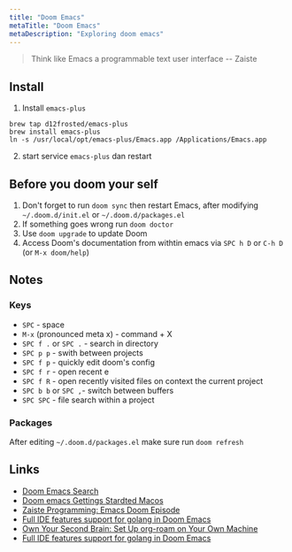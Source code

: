 ```yaml
---
title: "Doom Emacs"
metaTitle: "Doom Emacs"
metaDescription: "Exploring doom emacs"
---
```


> Think like Emacs a programmable text user interface -- Zaiste

## Install

1. Install `emacs-plus`

```
brew tap d12frosted/emacs-plus
brew install emacs-plus
ln -s /usr/local/opt/emacs-plus/Emacs.app /Applications/Emacs.app
```

2. start service `emacs-plus` dan restart

## Before you doom your self

1. Don't forget to run `doom sync` then restart Emacs, after modifying `~/.doom.d/init.el` or `~/.doom.d/packages.el`
1. If something goes wrong run `doom doctor`
1. Use `doom upgrade` to update Doom
1. Access Doom's documentation from withtin emacs via `SPC h D` or `C-h D` (or `M-x doom/help`)

## Notes

### Keys

- `SPC` - space
- `M-x` (pronounced meta x) - command + X
- `SPC f .` or `SPC .` - search in directory
- `SPC p p` - swith between projects
- `SPC f p` - quickly edit doom's config
- `SPC f r` - open recent
  e
- `SPC f R` - open recently visited files on context the current project
- `SPC b b` or `SPC ,`- switch between buffers
- `SPC SPC` - file search within a project

### Packages

After editing `~/.doom.d/packages.el` make sure run `doom refresh`

## Links

- [Doom Emacs Search](https://www.reddit.com/r/emacs/comments/gr72by/how_do_you_guys_refine_search_results_doom_emacs/)
- [Doom emacs Gettings Stardted Macos](https://github.com/hlissner/doom-emacs/blob/develop/docs/getting_started.org#with-homebrew)
- [Zaiste Programming: Emacs Doom Episode](https://www.youtube.com/playlist?list=PLhXZp00uXBk4np17N39WvB80zgxlZfVwj)
- [Full IDE features support for golang in Doom Emacs](https://www.reddit.com/r/emacs/comments/gq6jz2/full_ide_features_support_for_golang_in_doom_emacs/)
- [Own Your Second Brain: Set Up org-roam on Your Own Machine](https://www.ianjones.us/blog/2020-05-05-doom-emacs/)
- [Full IDE features support for golang in Doom Emacs](https://stackoverflow.com/questions/61998389/full-ide-features-support-for-golang-in-doom-emacs)
